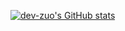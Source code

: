 <!-- ### Hi there 👋 -->

<!--
**zuoxiaobai/zuoxiaobai** is a ✨ _special_ ✨ repository because its `README.md` (this file) appears on your GitHub profile.

Here are some ideas to get you started:

- 🔭 I’m currently working on ...
- 🌱 I’m currently learning ...
- 👯 I’m looking to collaborate on ...
- 🤔 I’m looking for help with ...
- 💬 Ask me about ...
- 📫 How to reach me: ...
- 😄 Pronouns: ...
- ⚡ Fun fact: ...
-->


[![dev-zuo's GitHub stats](https://github-readme-stats.vercel.app/api?username=zuoxiaobai&count_private=true&show_icons=true&theme=vue)](https://github.com/zuoxiaobai)

<!-- [![Top Langs](https://github-readme-stats.vercel.app/api/top-langs/?username=zuoxiaobai&layout=compact)](https://github.com/zuoxiaobai) -->

